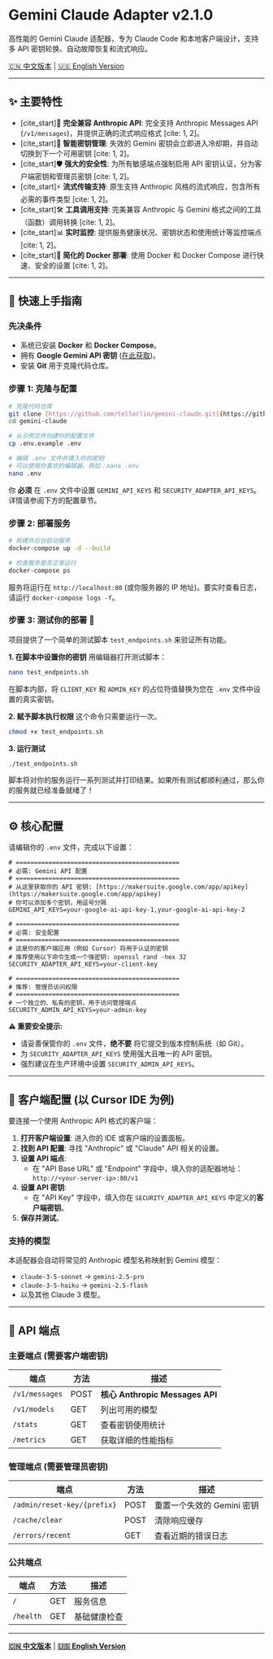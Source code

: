 # Gemini Claude Adapter v2.1.0

高性能的 Gemini Claude 适配器，专为 Claude Code 和本地客户端设计，支持多 API 密钥轮换、自动故障恢复和流式响应。

[🇨🇳 中文版本](README.zh.md) | [🇺🇸 English Version](README.md)

---

## ✨ 主要特性

-   [cite_start]🤖 **完全兼容 Anthropic API**: 完全支持 Anthropic Messages API (`/v1/messages`)，并提供正确的流式响应格式 [cite: 1, 2]。
-   [cite_start]🔑 **智能密钥管理**: 失效的 Gemini 密钥会立即进入冷却期，并自动切换到下一个可用密钥 [cite: 1, 2]。
-   [cite_start]🛡️ **强大的安全性**: 为所有敏感端点强制启用 API 密钥认证，分为客户端密钥和管理员密钥 [cite: 1, 2]。
-   [cite_start]⚡ **流式传输支持**: 原生支持 Anthropic 风格的流式响应，包含所有必需的事件类型 [cite: 1, 2]。
-   [cite_start]🛠️ **工具调用支持**: 完美兼容 Anthropic 与 Gemini 格式之间的工具（函数）调用转换 [cite: 1, 2]。
-   [cite_start]📊 **实时监控**: 提供服务健康状况、密钥状态和使用统计等监控端点 [cite: 1, 2]。
-   [cite_start]🐳 **简化的 Docker 部署**: 使用 Docker 和 Docker Compose 进行快速、安全的设置 [cite: 1, 2]。

---

## 🚀 快速上手指南

### 先决条件

-   系统已安装 **Docker** 和 **Docker Compose**。
-   拥有 **Google Gemini API 密钥** ([在此获取](https://makersuite.google.com/app/apikey))。
-   安装 **Git** 用于克隆代码仓库。

### 步骤 1: 克隆与配置

```bash
# 克隆代码仓库
git clone [https://github.com/tellerlin/gemini-claude.git](https://github.com/tellerlin/gemini-claude.git)
cd gemini-claude

# 从示例文件创建你的配置文件
cp .env.example .env

# 编辑 .env 文件并填入你的密钥
# 可以使用你喜欢的编辑器，例如：nano .env
nano .env
````

你 **必须** 在 `.env` 文件中设置 `GEMINI_API_KEYS` 和 `SECURITY_ADAPTER_API_KEYS`。详情请参阅下方的配置章节。

### 步骤 2: 部署服务

```bash
# 构建并后台启动服务
docker-compose up -d --build

# 检查服务是否正常运行
docker-compose ps
```

服务将运行在 `http://localhost:80` (或你服务器的 IP 地址)。要实时查看日志，请运行 `docker-compose logs -f`。

### 步骤 3: 测试你的部署 🧪

项目提供了一个简单的测试脚本 `test_endpoints.sh` 来验证所有功能。

**1. 在脚本中设置你的密钥**
用编辑器打开测试脚本：

```bash
nano test_endpoints.sh
```

在脚本内部，将 `CLIENT_KEY` 和 `ADMIN_KEY` 的占位符值替换为您在 `.env` 文件中设置的真实密钥。

**2. 赋予脚本执行权限**
这个命令只需要运行一次。

```bash
chmod +x test_endpoints.sh
```

**3. 运行测试**

```bash
./test_endpoints.sh
```

脚本将对你的服务运行一系列测试并打印结果。如果所有测试都顺利通过，那么你的服务就已经准备就绪了！

-----

## ⚙️ 核心配置

请编辑你的 `.env` 文件，完成以下设置：

```env
# =============================================
# 必需: Gemini API 配置
# =============================================
# 从这里获取你的 API 密钥: [https://makersuite.google.com/app/apikey](https://makersuite.google.com/app/apikey)
# 你可以添加多个密钥，用逗号分隔
GEMINI_API_KEYS=your-google-ai-api-key-1,your-google-ai-api-key-2

# =============================================
# 必需: 安全配置
# =============================================
# 这是你的客户端应用（例如 Cursor）将用于认证的密钥
# 推荐使用以下命令生成一个强密钥: openssl rand -hex 32
SECURITY_ADAPTER_API_KEYS=your-client-key

# =============================================
# 推荐: 管理员访问权限
# =============================================
# 一个独立的、私有的密钥，用于访问管理端点
SECURITY_ADMIN_API_KEYS=your-admin-key
```

**⚠️ 重要安全提示:**

  - 请妥善保管你的 `.env` 文件，**绝不要** 将它提交到版本控制系统（如 Git）。
  - 为 `SECURITY_ADAPTER_API_KEYS` 使用强大且唯一的 API 密钥。
  - 强烈建议在生产环境中设置 `SECURITY_ADMIN_API_KEYS`。

-----

## 🔧 客户端配置 (以 Cursor IDE 为例)

要连接一个使用 Anthropic API 格式的客户端：

1.  **打开客户端设置**: 进入你的 IDE 或客户端的设置面板。
2.  **找到 API 配置**: 寻找 "Anthropic" 或 "Claude" API 相关的设置。
3.  **设置 API 端点**:
      - 在 "API Base URL" 或 "Endpoint" 字段中，填入你的适配器地址：
        `http://<your-server-ip>:80/v1`
4.  **设置 API 密钥**:
      - 在 "API Key" 字段中，填入你在 `SECURITY_ADAPTER_API_KEYS` 中定义的**客户端密钥**。
5.  **保存并测试**。

### 支持的模型

本适配器会自动将常见的 Anthropic 模型名称映射到 Gemini 模型：

  - `claude-3-5-sonnet` → `gemini-2.5-pro`
  - `claude-3-5-haiku` → `gemini-2.5-flash`
  - 以及其他 Claude 3 模型。

-----

## 📡 API 端点

### 主要端点 (需要客户端密钥)

| 端点 | 方法 | 描述 |
|---|---|---|
| `/v1/messages` | POST | **核心 Anthropic Messages API** |
| `/v1/models` | GET | 列出可用的模型 |
| `/stats` | GET | 查看密钥使用统计 |
| `/metrics` | GET | 获取详细的性能指标 |

### 管理端点 (需要管理员密钥)

| 端点 | 方法 | 描述 |
|---|---|---|
| `/admin/reset-key/{prefix}` | POST | 重置一个失效的 Gemini 密钥 |
| `/cache/clear` | POST | 清除响应缓存 |
| `/errors/recent` | GET | 查看近期的错误日志 |

### 公共端点

| 端点 | 方法 | 描述 |
|---|---|---|
| `/` | GET | 服务信息 |
| `/health` | GET | 基础健康检查 |

---

**[🇨🇳 中文版本](README.zh.md)** | **[🇺🇸 English Version](README.md)**
